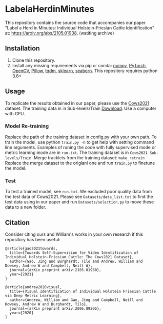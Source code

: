 # LabelaHerdinMinutes

This repository contains the source code that accompanies our paper "Label a Herd in Minutes: Individual Holstein-Friesian Cattle Identification" at: https://arxiv.org/abs/2105.01938. (watiting archive)

## Installation
1) Clone this repository.
2) Install any missing requirements via pip or conda: [numpy](https://pypi.org/project/numpy/), [PyTorch](https://pytorch.org/), [OpenCV](https://pypi.org/project/opencv-python/), [Pillow](https://pypi.org/project/Pillow/), [tqdm](https://pypi.org/project/tqdm/), [sklearn](https://pypi.org/project/scikit-learn/), [seaborn](https://pypi.org/project/seaborn/). This repository requires python 3.6+


## Usage
To replicate the results obtained in our paper, please use the [Cows2021](https://data.bris.ac.uk/data/dataset/4vnrca7qw1642qlwxjadp87h7) dataset. 
The training data in in Sub-levels/Train [Download](https://data.bris.ac.uk/data/dataset/44ec2bfeda051bf39f8357d237db03af).
Use a computer with GPU.


### Model Re-training
Replace the path of the training dataset in config.py with your own path. To train the model, use python `train.py -h` to get help with setting command line arguments. Examples of runing the code with fully supervised mode or metric learning mode are in `run.txt`. The training dataset is in `Cows2021 Sub-levels/Train`.
Merge tracklets from the training dataset: `make_retrain` Replace the merge dataset to the origianl one and run `train.py` to finetune the model.


### Test
To test a trained model, see `run.txt`.
We excluded poor quality data from the test data of Cows2021. Please see `Datasets/data_list.txt` to find the test data using in our paper and run `Datasets/selection.py` to move these data to a new folder.


## Citation
Consider citing ours and William's works in your own research if this repository has been useful:

```
@article{gao2021towards,
  title={Towards Self-Supervision for Video Identification of Individual Holstein-Friesian Cattle: The Cows2021 Dataset},
  author={Gao, Jing and Burghardt, Tilo and Andrew, William and Dowsey, Andrew W and Campbell, Neill W},
  journal={arXiv preprint arXiv:2105.01938},
  year={2021}
}

@article{andrew2020visual,
  title={Visual Identification of Individual Holstein Friesian Cattle via Deep Metric Learning},
  author={Andrew, William and Gao, Jing and Campbell, Neill and Dowsey, Andrew W and Burghardt, Tilo},
  journal={arXiv preprint arXiv:2006.09205},
  year={2020}
}
```
